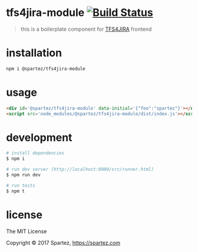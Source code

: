 # tfs4jira-module [![Build Status](https://travis-ci.org/spartez/tfs4jira-module.svg?branch=master)](http://travis-ci.org/spartez/tfs4jira-module)

> this is a boilerplate component for [TFS4JIRA](https://spartez.com/products/tfs4jira) frontend

# installation

```sh
npm i @spartez/tfs4jira-module
```

# usage

```html
<div id='@spartez/tfs4jira-module' data-initial='{"foo":"spartez"}'></div>
<script src='node_modules/@spartez/tfs4jira-module/dist/index.js'></script>
```
# development

```sh
# install dependencies
$ npm i

# run dev server (http://localhost:8080/src/runner.html)
$ npm run dev

# run tests
$ npm t
```

# license

The MIT License

Copyright ©️ 2017 Spartez, https://spartez.com
